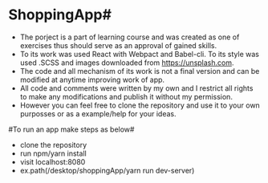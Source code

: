 # ShoppingApp#

* The porject is a part of learning course and was created as one of exercises thus should serve as an approval of gained skills.
* To its work was used React with Webpact and Babel-cli. To its style was used .SCSS and images downloaded from https://unsplash.com.
* The code and all mechanism of its work is not a final version and can be modified at anytime improving work of app. 
* All code and comments were written by my own and I restrict all rights to make any modifications and publish it without my permission.
* However you can feel free to clone the repository and use it to your own purposses or as a example/help for your ideas.

#To run an app make steps as below#

* clone the repository
* run npm/yarn install
* visit localhost:8080
* ex.path(/desktop/shoppingApp/yarn run dev-server)
